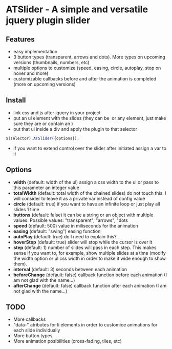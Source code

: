 # ATSlider - A simple and versatile jquery plugin slider

## Features

- easy implementation
- 3 button types (transparent, arrows and dots). More types on upcoming versions (thumbnails, numbers, etc)
- multiple options to customize (speed, easing, circle, autoplay, stop on hover and more)
- customizable callbacks before and after the animation is completed (more on upcoming versions)

## Install

- link css and js after jquery in your project
- put an ul element with the slides (they can be <img> <a> or any element, just make sure they are or contain an <img>)
- put that ul inside a div and apply the plugin to that selector 
```js
$(selector).ATSlider({options});
```
- if you want to extend control over the slider after initiated assign a var to it

## Options

- **width** (default: width of the ul) assign a css width to the ul or pass to this parameter an integer value
- **totalWidth** (default: total width of the chained slides) do not touch this. I will consider to leave it as a private var instead of config value
- **circle** (default: true) if you want to have an infinite loop or just play all slides 1 time
- **buttons** (default: false) it can be a string or an object with multiple values. Possible values: "transparent", "arrows", "dots
- **speed** (default: 500) value in miliseconds for the animation
- **easing** (default: "swing") easing function
- **autoPlay** (default: true) do I need to explain this?
- **hoverStop** (default: true) slider will stop while the cursor is over it
- **step** (default: 1) number of slides will pass in each step. This makes sense if you want to, for example, show multiple slides at a time (modify the width option or ul css width in order to make it wide enough to show them).
- **interval** (default: 3) seconds between each animation
- **beforeChange** (default: false) callback function before each animation (I am not glad with the name...)
- **afterChange** (default: false) callback function after each animation (I am not glad with the name...)

## TODO
- More callbacks
- "data-" atributes for li elements in order to customice animations for each slide individually
- More button types
- More animation posibilities (cross-fading, tiles, etc)
